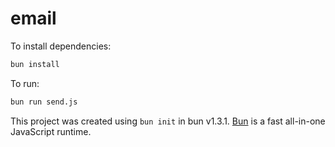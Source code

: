 # email

To install dependencies:

```bash
bun install
```

To run:

```bash
bun run send.js
```

This project was created using `bun init` in bun v1.3.1. [Bun](https://bun.com) is a fast all-in-one JavaScript runtime.
